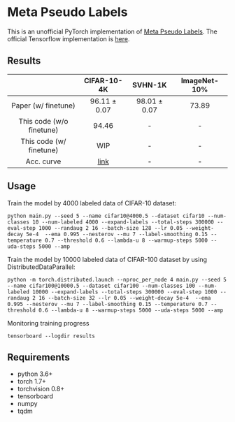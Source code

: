 # Meta Pseudo Labels
This is an unofficial PyTorch implementation of [Meta Pseudo Labels](https://arxiv.org/abs/2003.10580).
The official Tensorflow implementation is [here](https://github.com/google-research/google-research/tree/master/meta_pseudo_labels).


## Results

|  | CIFAR-10-4K | SVHN-1K | ImageNet-10% |
|:---:|:---:|:---:|:---:|
| Paper (w/ finetune) | 96.11 ± 0.07 | 98.01 ± 0.07 | 73.89 |
| This code (w/o finetune) | 94.46 | - | - |
| This code (w/ finetune) | WIP | - | - |
| Acc. curve | [link](https://tensorboard.dev/experiment/sRh7ke1jRRWrOFBpC4rhWQ/) | - | - |


## Usage

Train the model by 4000 labeled data of CIFAR-10 dataset:

```
python main.py --seed 5 --name cifar10@4000.5 --dataset cifar10 --num-classes 10 --num-labeled 4000 --expand-labels --total-steps 300000 --eval-step 1000 --randaug 2 16 --batch-size 128 --lr 0.05 --weight-decay 5e-4  --ema 0.995 --nesterov --mu 7 --label-smoothing 0.15 --temperature 0.7 --threshold 0.6 --lambda-u 8 --warmup-steps 5000 --uda-steps 5000 --amp
```

Train the model by 10000 labeled data of CIFAR-100 dataset by using DistributedDataParallel:
```
python -m torch.distributed.launch --nproc_per_node 4 main.py --seed 5 --name cifar100@10000.5 --dataset cifar100 --num-classes 100 --num-labeled 10000 --expand-labels --total-steps 300000 --eval-step 1000 --randaug 2 16 --batch-size 32 --lr 0.05 --weight-decay 5e-4  --ema 0.995 --nesterov --mu 7 --label-smoothing 0.15 --temperature 0.7 --threshold 0.6 --lambda-u 8 --warmup-steps 5000 --uda-steps 5000 --amp
```

Monitoring training progress
```
tensorboard --logdir results
```

## Requirements
- python 3.6+
- torch 1.7+
- torchvision 0.8+
- tensorboard
- numpy
- tqdm
